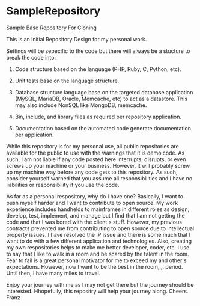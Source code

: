 SampleRepository
================

Sample Base Repository For Cloning

This is an initial Repository Design for my personal work. 

Settings will be sepecific to the code but there will always be a stucture to break the code into:

1) Code structure based on the language (PHP, Ruby, C, Python, etc).

2) Unit tests base on the language structure.

3) Database structure language base on the targeted database application (MySQL, MariaDB, Oracle, Memcache, etc)
   to act as a datastore. This may also include NonSQL like MongoDB, memcache. 
   
4) Bin, include, and library files as required per repository application.

5) Documentation based on the automated code generate documentation per application. 

While this repository is for my personal use, all public repositories are available for the public to use
with the warnings that it is demo code. As such, I am not liable if any code posted here interrupts, disrupts, 
or even screws up your machine or your business. However, it will probably screw up my machine way before any code
gets to this repository. As such, consider yourself warned that you assume all responsibilities and I have no 
liabilities or responsibility if you use the code.  

As far as a personal respository, why do I have one? Basically, I want to push myself harder and I want to contribute
to open source. My work experience includes handhelds to mainframes in different roles as design, develop, test, 
implement, and manage but I find that I am not getting the code and that I was bored with the client's stuff. However, 
my previous contracts prevented me from contributing to open source due to intellectual property issues. I have resolved
the IP issue and there is some much that I want to do with a few different application and technologies. Also, creating
my own respositories helps to make me better developer, coder, etc. I use to say that I like to walk in a room and be 
scared by the talent in the room. Fear to fail is a great personal motivator for me to exceed my and other's expectations.
However, now I want to be the best in the room,,,, period. Until then, I have many miles to travel. 

Enjoy your journey with me as I may not get there but the journey should be interested. Hhopefully, this repositry will
help your journey along. Cheers. 
Franz
